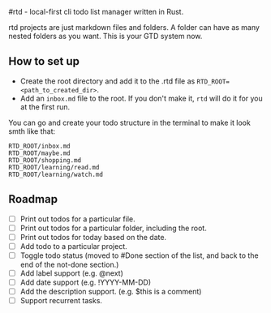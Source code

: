 #rtd - local-first cli todo list manager written in Rust.

rtd projects are just markdown files and folders. A folder can have as many nested folders as you want. This is your GTD system now.

## How to set up
* Create the root directory and add it to the .rtd file as `RTD_ROOT=<path_to_created_dir>`.
* Add an `inbox.md` file to the root. If you don't make it, `rtd` will do it for you at the first run.

You can go and create your todo structure in the terminal to make it look smth like that:
```
RTD_ROOT/inbox.md
RTD_ROOT/maybe.md
RTD_ROOT/shopping.md
RTD_ROOT/learning/read.md
RTD_ROOT/learning/watch.md
```

## Roadmap
* [ ] Print out todos for a particular file.
* [ ] Print out todos for a particular folder, including the root.
* [ ] Print out todos for today based on the date.
* [ ] Add todo to a particular project.
* [ ] Toggle todo status (moved to #Done section of the list, and back to the end of the not-done section.)
* [ ] Add label support (e.g. @next)
* [ ] Add date support (e.g. !YYYY-MM-DD)
* [ ] Add the description support. (e.g. $this is a comment)
* [ ] Support recurrent tasks.
